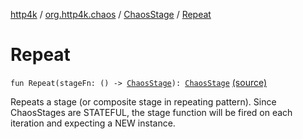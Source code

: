 [http4k](../../index.md) / [org.http4k.chaos](../index.md) / [ChaosStage](index.md) / [Repeat](./-repeat.md)

# Repeat

`fun Repeat(stageFn: () -> `[`ChaosStage`](index.md)`): `[`ChaosStage`](index.md) [(source)](https://github.com/http4k/http4k/blob/master/http4k-testing-chaos/src/main/kotlin/org/http4k/chaos/ChaosStage.kt#L22)

Repeats a stage (or composite stage in repeating pattern). Since ChaosStages are STATEFUL,
the stage function will be fired on each iteration and expecting a NEW instance.

